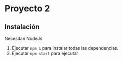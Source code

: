 # Proyecto 2

## Instalación

Necesitan NodeJs

1. Ejecutar `npm i` para instalar todas las dependencias.
2. Ejecutar `npm start` para ejecutar

